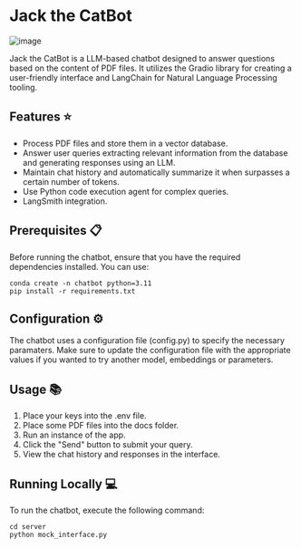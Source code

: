 # Jack the CatBot
![image](https://github.com/delai50/pdfchatbot/blob/main/server/cat.jpg)

Jack the CatBot is a LLM-based chatbot designed to answer questions based on the content of PDF files. It utilizes the Gradio library for creating a user-friendly interface and LangChain for Natural Language Processing tooling.

## Features ⭐
* Process PDF files and store them in a vector database.
* Answer user queries extracting relevant information from the database and generating responses using an LLM.
* Maintain chat history and automatically summarize it when surpasses a certain number of tokens.
* Use Python code execution agent for complex queries.
* LangSmith integration.

## Prerequisites 📋
Before running the chatbot, ensure that you have the required dependencies installed. You can use:
```
conda create -n chatbot python=3.11
pip install -r requirements.txt
```

## Configuration ⚙️
The chatbot uses a configuration file (config.py) to specify the necessary paramaters. Make sure to update the configuration file with the appropriate values if you wanted to try another model, embeddings or parameters.

## Usage 📚
1. Place your keys into the .env file. 
2. Place some PDF files into the docs folder.
3. Run an instance of the app.
4. Click the "Send" button to submit your query.
5. View the chat history and responses in the interface.

## Running Locally 💻
To run the chatbot, execute the following command:

```
cd server
python mock_interface.py
```

